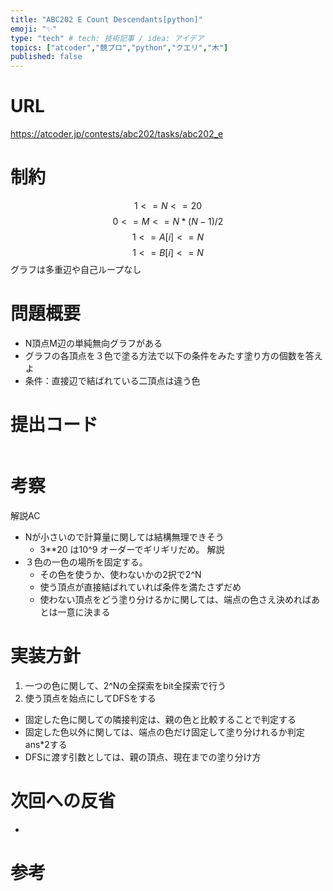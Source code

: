 ```yaml
---
title: "ABC202 E Count Descendants[python]"
emoji: "✨"
type: "tech" # tech: 技術記事 / idea: アイデア
topics: ["atcoder","競プロ","python","クエリ","木"]
published: false
---
```


# URL
https://atcoder.jp/contests/abc202/tasks/abc202_e

# 制約
$$　1 <= N <= 20　$$
$$ 0　<= M<= N*(N-1)/2 $$
$$　1 <= A[i] <= N　$$
$$　1 <= B[i] <= N　$$
グラフは多重辺や自己ループなし

# 問題概要
- N頂点M辺の単純無向グラフがある
- グラフの各頂点を３色で塗る方法で以下の条件をみたす塗り方の個数を答えよ
- 条件：直接辺で結ばれている二頂点は違う色

# 提出コード
```python

```

# 考察
解説AC
- Nが小さいので計算量に関しては結構無理できそう
  - 3**20 は10^9 オーダーでギリギリだめ。
解説
- ３色の一色の場所を固定する。
  - その色を使うか、使わないかの2択で2^N 
  - 使う頂点が直接結ばれていれば条件を満たさずだめ
  - 使わない頂点をどう塗り分けるかに関しては、端点の色さえ決めればあとは一意に決まる


# 実装方針
1. 一つの色に関して、2^Nの全探索をbit全探索で行う
2. 使う頂点を始点にしてDFSをする
- 固定した色に関しての隣接判定は、親の色と比較することで判定する
- 固定した色以外に関しては、端点の色だけ固定して塗り分けれるか判定 ans*2する
- DFSに渡す引数としては、親の頂点、現在までの塗り分け方


# 次回への反省
- 

# 参考
